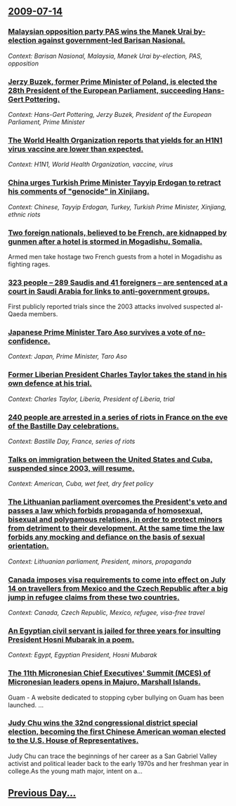 ## [2009-07-14](/news/2009/07/14/index.md)

### [ Malaysian opposition party PAS wins the Manek Urai by-election against government-led Barisan Nasional. ](/news/2009/07/14/malaysian-opposition-party-pas-wins-the-manek-urai-by-election-against-government-led-barisan-nasional.md)
_Context: Barisan Nasional, Malaysia, Manek Urai by-election, PAS, opposition_

### [ Jerzy Buzek, former Prime Minister of Poland, is elected the 28th President of the European Parliament, succeeding Hans-Gert Pottering. ](/news/2009/07/14/jerzy-buzek-former-prime-minister-of-poland-is-elected-the-28th-president-of-the-european-parliament-succeeding-hans-gert-papttering.md)
_Context: Hans-Gert Pottering, Jerzy Buzek, President of the European Parliament, Prime Minister_

### [ The World Health Organization reports that yields for an H1N1 virus vaccine are lower than expected. ](/news/2009/07/14/the-world-health-organization-reports-that-yields-for-an-h1n1-virus-vaccine-are-lower-than-expected.md)
_Context: H1N1, World Health Organization, vaccine, virus_

### [  China urges Turkish Prime Minister Tayyip Erdogan to retract his comments of "genocide" in Xinjiang. ](/news/2009/07/14/china-urges-turkish-prime-minister-tayyip-erdoaan-to-retract-his-comments-of-genocide-in-xinjiang.md)
_Context: Chinese, Tayyip Erdogan, Turkey, Turkish Prime Minister, Xinjiang, ethnic riots_

### [ Two foreign nationals, believed to be French, are kidnapped by gunmen after a hotel is stormed in Mogadishu, Somalia. ](/news/2009/07/14/two-foreign-nationals-believed-to-be-french-are-kidnapped-by-gunmen-after-a-hotel-is-stormed-in-mogadishu-somalia.md)
Armed men take hostage two French guests from a hotel in Mogadishu as fighting rages.

### [ 323 people &ndash; 289 Saudis and 41 foreigners &ndash; are sentenced at a court in Saudi Arabia for links to anti-government groups. ](/news/2009/07/14/323-people-ndash-289-saudis-and-41-foreigners-ndash-are-sentenced-at-a-court-in-saudi-arabia-for-links-to-anti-government-groups.md)
First publicly reported trials since the 2003 attacks involved suspected al-Qaeda members.

### [ Japanese Prime Minister Taro Aso survives a vote of no-confidence. ](/news/2009/07/14/japanese-prime-minister-taro-aso-survives-a-vote-of-no-confidence.md)
_Context: Japan, Prime Minister, Taro Aso_

### [ Former Liberian President Charles Taylor takes the stand in his own defence at his trial. ](/news/2009/07/14/former-liberian-president-charles-taylor-takes-the-stand-in-his-own-defence-at-his-trial.md)
_Context: Charles Taylor, Liberia, President of Liberia, trial_

### [ 240 people are arrested in a series of riots in France on the eve of the Bastille Day celebrations. ](/news/2009/07/14/240-people-are-arrested-in-a-series-of-riots-in-france-on-the-eve-of-the-bastille-day-celebrations.md)
_Context: Bastille Day, France, series of riots_

### [ Talks on immigration between the United States and Cuba, suspended since 2003, will resume. ](/news/2009/07/14/talks-on-immigration-between-the-united-states-and-cuba-suspended-since-2003-will-resume.md)
_Context: American, Cuba, wet feet, dry feet policy_

### [ The Lithuanian parliament overcomes the President's veto and passes a law which forbids propaganda of homosexual, bisexual and polygamous relations, in order to protect minors from detriment to their development. At the same time the law forbids any mocking and defiance on the basis of sexual orientation. ](/news/2009/07/14/the-lithuanian-parliament-overcomes-the-president-s-veto-and-passes-a-law-which-forbids-propaganda-of-homosexual-bisexual-and-polygamous-r.md)
_Context: Lithuanian parliament, President, minors, propaganda_

### [ Canada imposes visa requirements to come into effect on July 14 on travellers from Mexico and the Czech Republic after a big jump in refugee claims from these two countries. ](/news/2009/07/14/canada-imposes-visa-requirements-to-come-into-effect-on-july-14-on-travellers-from-mexico-and-the-czech-republic-after-a-big-jump-in-refuge.md)
_Context: Canada, Czech Republic, Mexico, refugee, visa-free travel_

### [ An Egyptian civil servant is jailed for three years for insulting President Hosni Mubarak in a poem. ](/news/2009/07/14/an-egyptian-civil-servant-is-jailed-for-three-years-for-insulting-president-hosni-mubarak-in-a-poem.md)
_Context: Egypt, Egyptian President, Hosni Mubarak_

### [ The 11th Micronesian Chief Executives' Summit (MCES) of Micronesian leaders opens in Majuro, Marshall Islands. ](/news/2009/07/14/the-11th-micronesian-chief-executivesa-summit-mces-of-micronesian-leaders-opens-in-majuro-marshall-islands.md)
Guam - A website dedicated to stopping cyber bullying on Guam has been launched. ...

### [ Judy Chu wins the 32nd congressional district special election, becoming the first Chinese American woman elected to the U.S. House of Representatives. ](/news/2009/07/14/judy-chu-wins-the-32nd-congressional-district-special-election-becoming-the-first-chinese-american-woman-elected-to-the-u-s-house-of-repr.md)
Judy Chu can trace the beginnings of her career as a San Gabriel Valley activist and political leader back to the early 1970s and her freshman year in college.As the young math major, intent on a...

## [Previous Day...](/news/2009/07/13/index.md)

